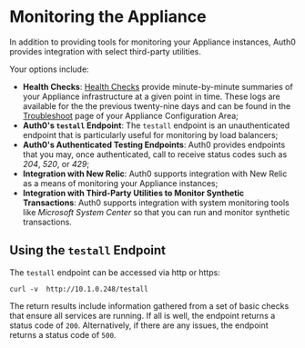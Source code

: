 # Monitoring the Appliance

In addition to providing tools for monitoring your Appliance instances, Auth0 provides integration with select third-party utilities.

Your options include:

* **Health Checks**: [Health Checks](/appliance/dashboard/troubleshoot#health-check) provide minute-by-minute summaries of your Appliance infrastructure at a given point in time. These logs are available for the the previous twenty-nine days and can be found in the [Troubleshoot](/appliance/dashboard/troubleshoot) page of your Appliance Configuration Area;
* **Auth0's `testall` Endpoint**: The `testall` endpoint is an unauthenticated endpoint that is particularly useful for monitoring by load balancers;
* **Auth0's Authenticated Testing Endpoints**: Auth0 provides endpoints that you may, once authenticated, call to receive status codes such as *204*, *520*, or *429*;
* **Integration with New Relic**: Auth0 supports integration with New Relic as a means of monitoring your Appliance instances;
* **Integration with Third-Party Utilities to Monitor Synthetic Transactions**: Auth0 supports integration with system monitoring tools like *Microsoft System Center* so that you can run and monitor synthetic transactions.

## Using the `testall` Endpoint

The `testall` endpoint can be accessed via http or https:

```text
curl -v  http://10.1.0.248/testall
```

The return results include information gathered from a set of basic checks that ensure all services are running. If all is well, the endpoint returns a status code of `200`. Alternatively, if there are any issues, the endpoint returns a status code of `500`.
